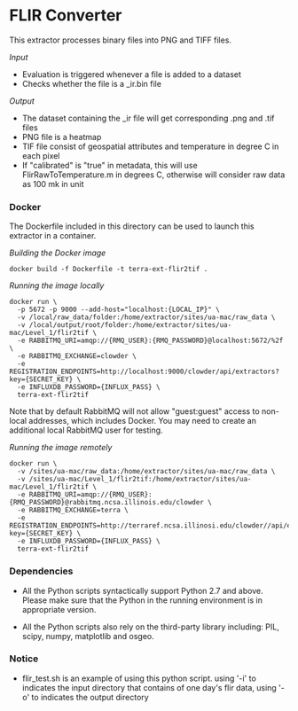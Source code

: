 # FLIR Converter

This extractor processes binary files into PNG and TIFF files. 

_Input_

  - Evaluation is triggered whenever a file is added to a dataset
  - Checks whether the file is a _ir.bin file
    
_Output_

  - The dataset containing the _ir file will get corresponding .png and .tif files
  - PNG file is a heatmap
  - TIF file consist of geospatial attributes and temperature in degree C in each pixel
  - If "calibrated" is "true" in metadata, this will use FlirRawToTemperature.m in degrees C, otherwise will consider raw data as 100 mk in unit
  
### Docker
The Dockerfile included in this directory can be used to launch this extractor in a container.

_Building the Docker image_
```
docker build -f Dockerfile -t terra-ext-flir2tif .
```

_Running the image locally_
```
docker run \
  -p 5672 -p 9000 --add-host="localhost:{LOCAL_IP}" \
  -v /local/raw_data/folder:/home/extractor/sites/ua-mac/raw_data \
  -v /local/output/root/folder:/home/extractor/sites/ua-mac/Level_1/flir2tif \
  -e RABBITMQ_URI=amqp://{RMQ_USER}:{RMQ_PASSWORD}@localhost:5672/%2f \
  -e RABBITMQ_EXCHANGE=clowder \
  -e REGISTRATION_ENDPOINTS=http://localhost:9000/clowder/api/extractors?key={SECRET_KEY} \
  -e INFLUXDB_PASSWORD={INFLUX_PASS} \
  terra-ext-flir2tif
```
Note that by default RabbitMQ will not allow "guest:guest" access to non-local addresses, which includes Docker. You may need to create an additional local RabbitMQ user for testing.

_Running the image remotely_
```
docker run \
  -v /sites/ua-mac/raw_data:/home/extractor/sites/ua-mac/raw_data \
  -v /sites/ua-mac/Level_1/flir2tif:/home/extractor/sites/ua-mac/Level_1/flir2tif \
  -e RABBITMQ_URI=amqp://{RMQ_USER}:{RMQ_PASSWORD}@rabbitmq.ncsa.illinois.edu/clowder \
  -e RABBITMQ_EXCHANGE=terra \
  -e REGISTRATION_ENDPOINTS=http://terraref.ncsa.illinosi.edu/clowder//api/extractors?key={SECRET_KEY} \
  -e INFLUXDB_PASSWORD={INFLUX_PASS} \
  terra-ext-flir2tif
```

### Dependencies

* All the Python scripts syntactically support Python 2.7 and above. Please make sure that the Python in the running environment is in appropriate version.

* All the Python scripts also rely on the third-party library including: PIL, scipy, numpy, matplotlib and osgeo.

### Notice

* flir_test.sh is an example of using this python script. using '-i' to indicates the input directory that contains of one day's flir data, using '-o' to indicates the output directory
